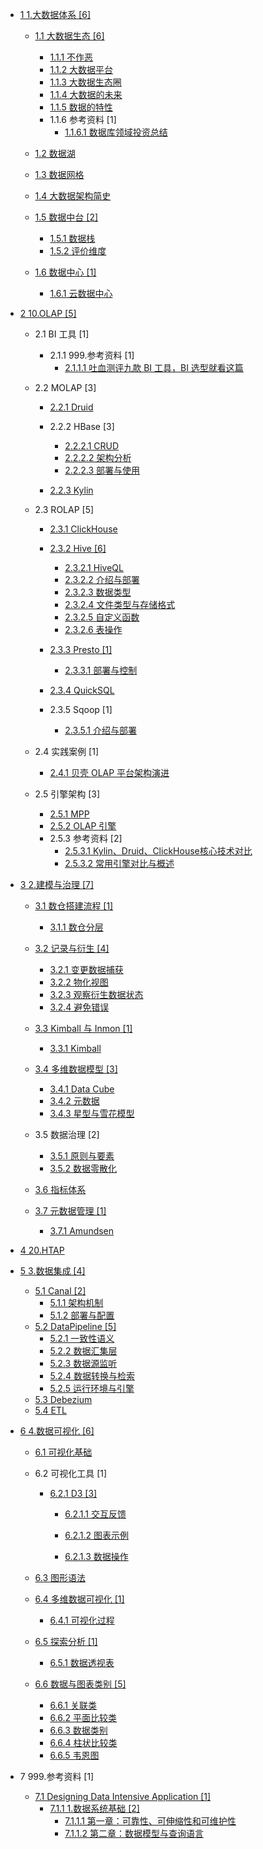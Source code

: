   - [1 1.大数据体系 [6]](/1.大数据体系/README.md)
    - [1.1 大数据生态 [6]](/1.大数据体系/大数据生态/README.md)
      - [1.1.1 不作恶](/1.大数据体系/大数据生态/不作恶.md)
      - [1.1.2 大数据平台](/1.大数据体系/大数据生态/大数据平台.md)
      - [1.1.3 大数据生态圈](/1.大数据体系/大数据生态/大数据生态圈.md)
      - [1.1.4 大数据的未来](/1.大数据体系/大数据生态/大数据的未来.md)
      - [1.1.5 数据的特性](/1.大数据体系/大数据生态/数据的特性.md)
      - 1.1.6 参考资料 [1]
        - [1.1.6.1 数据库领域投资总结](/1.大数据体系/大数据生态/.more/2021-数据库领域投资总结.md)
    - [1.2 数据湖](/1.大数据体系/数据湖/README.md)
      
    - [1.3 数据网格](/1.大数据体系/数据网格/README.md)
      
    - [1.4 大数据架构简史](/1.大数据体系/大数据架构简史/README.md)
      
    - [1.5 数据中台 [2]](/1.大数据体系/数据中台/README.md)
      - [1.5.1 数据栈](/1.大数据体系/数据中台/数据栈.md)
      - [1.5.2 评价维度](/1.大数据体系/数据中台/评价维度.md)
    - [1.6 数据中心 [1]](/1.大数据体系/数据中心/README.md)
      - [1.6.1 云数据中心](/1.大数据体系/数据中心/云数据中心.md)
  - [2 10.OLAP [5]](/10.OLAP/README.md)
    - 2.1 BI 工具 [1]
      - 2.1.1 999.参考资料 [1]
        - [2.1.1.1 吐血测评九款 BI 工具，BI 选型就看这篇](/10.OLAP/BI%20工具/999.参考资料/2022-吐血测评九款%20BI%20工具，BI%20选型就看这篇.md)
    - 2.2 MOLAP [3]
      - [2.2.1 Druid](/10.OLAP/MOLAP/Druid/README.md)
        
      - 2.2.2 HBase [3]
        - [2.2.2.1 CRUD](/10.OLAP/MOLAP/HBase/CRUD.md)
        - [2.2.2.2 架构分析](/10.OLAP/MOLAP/HBase/架构分析.md)
        - [2.2.2.3 部署与使用](/10.OLAP/MOLAP/HBase/部署与使用.md)
      - [2.2.3 Kylin](/10.OLAP/MOLAP/Kylin/README.md)
        
    - 2.3 ROLAP [5]
      - [2.3.1 ClickHouse](/10.OLAP/ROLAP/ClickHouse/README.md)
        
      - [2.3.2 Hive [6]](/10.OLAP/ROLAP/Hive/README.md)
        - [2.3.2.1 HiveQL](/10.OLAP/ROLAP/Hive/HiveQL.md)
        - [2.3.2.2 介绍与部署](/10.OLAP/ROLAP/Hive/介绍与部署.md)
        - [2.3.2.3 数据类型](/10.OLAP/ROLAP/Hive/数据类型.md)
        - [2.3.2.4 文件类型与存储格式](/10.OLAP/ROLAP/Hive/文件类型与存储格式.md)
        - [2.3.2.5 自定义函数](/10.OLAP/ROLAP/Hive/自定义函数.md)
        - [2.3.2.6 表操作](/10.OLAP/ROLAP/Hive/表操作.md)
      - [2.3.3 Presto [1]](/10.OLAP/ROLAP/Presto/README.md)
        - [2.3.3.1 部署与控制](/10.OLAP/ROLAP/Presto/部署与控制.md)
      - [2.3.4 QuickSQL](/10.OLAP/ROLAP/QuickSQL/README.md)
        
      - 2.3.5 Sqoop [1]
        - [2.3.5.1 介绍与部署](/10.OLAP/ROLAP/Sqoop/介绍与部署.md)
    - 2.4 实践案例 [1]
      - [2.4.1 贝壳 OLAP 平台架构演进](/10.OLAP/实践案例/2021-贝壳%20OLAP%20平台架构演进.md)
    - 2.5 引擎架构 [3]
      - [2.5.1 MPP](/10.OLAP/引擎架构/MPP.md)
      - [2.5.2 OLAP 引擎](/10.OLAP/引擎架构/OLAP%20引擎.md)
      - 2.5.3 参考资料 [2]
        - [2.5.3.1 Kylin、Druid、ClickHouse核心技术对比](/10.OLAP/引擎架构/.more/2020-Kylin、Druid、ClickHouse核心技术对比.md)
        - [2.5.3.2 常用引擎对比与概述](/10.OLAP/引擎架构/.more/2021-常用引擎对比与概述.md)
  - [3 2.建模与治理 [7]](/2.建模与治理/README.md)
    - [3.1 数仓搭建流程 [1]](/2.建模与治理/数仓搭建流程/README.md)
      - [3.1.1 数仓分层](/2.建模与治理/数仓搭建流程/数仓分层.md)
    - [3.2 记录与衍生 [4]](/2.建模与治理/记录与衍生/README.md)
      - [3.2.1 变更数据捕获](/2.建模与治理/记录与衍生/变更数据捕获.md)
      - [3.2.2 物化视图](/2.建模与治理/记录与衍生/物化视图.md)
      - [3.2.3 观察衍生数据状态](/2.建模与治理/记录与衍生/观察衍生数据状态.md)
      - [3.2.4 避免错误](/2.建模与治理/记录与衍生/避免错误.md)
    - [3.3 Kimball 与 Inmon [1]](/2.建模与治理/Kimball%20与%20Inmon/README.md)
      - [3.3.1 Kimball](/2.建模与治理/Kimball%20与%20Inmon/Kimball.md)
    - [3.4 多维数据模型 [3]](/2.建模与治理/多维数据模型/README.md)
      - [3.4.1 Data Cube](/2.建模与治理/多维数据模型/Data%20Cube.md)
      - [3.4.2 元数据](/2.建模与治理/多维数据模型/元数据.md)
      - [3.4.3 星型与雪花模型](/2.建模与治理/多维数据模型/星型与雪花模型.md)
    - 3.5 数据治理 [2]
      - [3.5.1 原则与要素](/2.建模与治理/数据治理/原则与要素.md)
      - [3.5.2 数据零散化](/2.建模与治理/数据治理/数据零散化.md)
    - [3.6 指标体系](/2.建模与治理/指标体系/README.md)
      
    - [3.7 元数据管理 [1]](/2.建模与治理/元数据管理/README.md)
      - [3.7.1 Amundsen](/2.建模与治理/元数据管理/Amundsen.md)
  - [4 20.HTAP](/20.HTAP/README.md)
    
  - [5 3.数据集成 [4]](/3.数据集成/README.md)
    - [5.1 Canal [2]](/3.数据集成/Canal/README.md)
      - [5.1.1 架构机制](/3.数据集成/Canal/架构机制.md)
      - [5.1.2 部署与配置](/3.数据集成/Canal/部署与配置.md)
    - [5.2 DataPipeline [5]](/3.数据集成/DataPipeline/README.md)
      - [5.2.1 一致性语义](/3.数据集成/DataPipeline/一致性语义.md)
      - [5.2.2 数据汇集层](/3.数据集成/DataPipeline/数据汇集层.md)
      - [5.2.3 数据源监听](/3.数据集成/DataPipeline/数据源监听.md)
      - [5.2.4 数据转换与检索](/3.数据集成/DataPipeline/数据转换与检索.md)
      - [5.2.5 运行环境与引擎](/3.数据集成/DataPipeline/运行环境与引擎.md)
    - [5.3 Debezium](/3.数据集成/Debezium.md)
    - [5.4 ETL](/3.数据集成/ETL/README.md)
      
  - [6 4.数据可视化 [6]](/4.数据可视化/README.md)
    - [6.1 可视化基础](/4.数据可视化/可视化基础/README.md)
      
    - 6.2 可视化工具 [1]
      - [6.2.1 D3 [3]](/4.数据可视化/可视化工具/D3/README.md)
        - [6.2.1.1 交互反馈](/4.数据可视化/可视化工具/D3/交互反馈/README.md)
          
        - [6.2.1.2 图表示例](/4.数据可视化/可视化工具/D3/图表示例/README.md)
          
        - [6.2.1.3 数据操作](/4.数据可视化/可视化工具/D3/数据操作/README.md)
          
    - [6.3 图形语法](/4.数据可视化/图形语法/README.md)
      
    - [6.4 多维数据可视化 [1]](/4.数据可视化/多维数据可视化/README.md)
      - [6.4.1 可视化过程](/4.数据可视化/多维数据可视化/可视化过程.md)
    - [6.5 探索分析 [1]](/4.数据可视化/探索分析/README.md)
      - [6.5.1 数据透视表](/4.数据可视化/探索分析/数据透视表.md)
    - [6.6 数据与图表类别 [5]](/4.数据可视化/数据与图表类别/README.md)
      - [6.6.1 关联类](/4.数据可视化/数据与图表类别/关联类.md)
      - [6.6.2 平面比较类](/4.数据可视化/数据与图表类别/平面比较类.md)
      - [6.6.3 数据类别](/4.数据可视化/数据与图表类别/数据类别.md)
      - [6.6.4 柱状比较类](/4.数据可视化/数据与图表类别/柱状比较类.md)
      - [6.6.5 韦恩图](/4.数据可视化/数据与图表类别/韦恩图.md)
  - 7 999.参考资料 [1]
    - [7.1 Designing Data Intensive Application [1]](/999.参考资料/Designing%20Data-Intensive%20Application/README.md)
      - [7.1.1 1.数据系统基础 [2]](/999.参考资料/Designing%20Data-Intensive%20Application/1.数据系统基础/README.md)
        - [7.1.1.1 第一章：可靠性、可伸缩性和可维护性](/999.参考资料/Designing%20Data-Intensive%20Application/1.数据系统基础/第一章：可靠性、可伸缩性和可维护性.md)
        - [7.1.1.2 第二章：数据模型与查询语言](/999.参考资料/Designing%20Data-Intensive%20Application/1.数据系统基础/第二章：数据模型与查询语言.md)